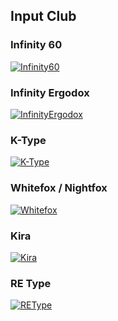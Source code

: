 ## Input Club

### Infinity 60
[![Infinity60](https://input.club/wp-content/uploads/2015/07/massdrop-infinity-side-2.jpg ':size=500px')](Keyboards/Infinity60.md)

### Infinity Ergodox
[![InfinityErgodox](https://input.club/wp-content/uploads/2015/05/MD-ErgoDox.jpg ':size=500px')](Keyboards/InfinityErgodox.md)

### K-Type
[![K-Type](https://cdn.shopify.com/s/files/1/1994/3097/products/k-type-kono.jpg?v=1509060158 ':size=500px')](Keyboards/K-Type.md)

### Whitefox / Nightfox
[![Whitefox](https://cdn.shopify.com/s/files/1/1994/3097/products/WhiteFox_Product_Image_2048x2048.png?v=1517883254 ':size=500px')](Keyboards/WhiteFox.md)

### Kira
[![Kira](https://cdn.shopify.com/s/files/1/1994/3097/products/Kira-Kono.png?v=1538517897 ':size=500px')](Keyboards/Kira.md)

### RE Type
[![REType](https://cdn.shopify.com/s/files/1/1994/3097/products/REType_White_5.jpg?v=1532112289 ':size=500px')](Keyboards/REType.md)
